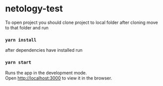 # netology-test

To open project you should clone project to local folder
after cloning move to that folder and run

### `yarn install`

after dependencies have installed run

### `yarn start`

Runs the app in the development mode.<br />
Open [http://localhost:3000](http://localhost:3000) to view it in the browser.
